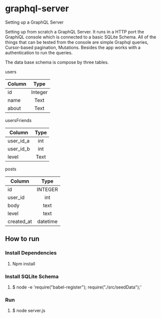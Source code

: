 # graphql-server
Setting up a GraphQL Server

Setting up from scratch a GraphQL Server. It runs in a HTTP port the GraphiQL console which is connected to a basic SQLite Schema. All of the things that can be tested from the console are simple Graphql queries, Cursor-based pagination, Mutations. Besides the app works with a authentication to run the queries.

The data base schema is compose by three tables.

users

| Column    | Type          |
| --------- |:-------------:|
| id        | Integer       |
| name      | Text          |
| about     | Text          |

usersFriends

| Column    | Type          |
| --------- |:-------------:|
| user_id_a | int           |
| user_id_b | int           |
| level     | Text          |

posts

| Column    | Type          |
| --------- |:-------------:|
| id        | INTEGER       |
| user_id   | int           |
| body      | text          |
| level     | text          |
| created_at| datetime      |


## How to run

### Install Dependencies
1. Npm install

### Install SQLite Schema
1. $ node -e 'require("babel-register"); require("./src/seedData");'

### Run 
1. $ node server.js
